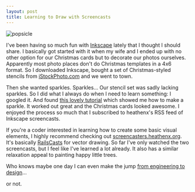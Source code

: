 ```yaml
--- 
layout: post
title: Learning to Draw with Screencasts
---
```


<img class="left" src="http://img.skitch.com/20100205-ja5fkcchkmni5gur8rhhnrrr9p.png" alt="popsicle" />

I've been having so much fun with [Inkscape](http://www.inkscape.org/ "Inkscape. Draw Freely.") lately that I thought I should share. I basically got started with it when my wife and I ended up with no other option for our Christmas cards but to decorate our photos ourselves. Apparently most photo places don't do Christmas templates in a 4x6 format. So I downloaded Inkscape, bought a set of Christmas-styled stencils from [iStockPhoto.com](http://www.istockphoto.com/ "Stock Photography: Search Royalty Free Images & Photos") and we went to town.

Then she wanted sparkles. Sparkles... Our stencil set was sadly lacking sparkles. So I did what I always do when I need to learn something: I googled it. And found [this lovely tutorial](http://screencasters.heathenx.org/blog/2008/01/23/episode-050-sparkle-effect/ "screencasters.heathenx.org/blog  &raquo; Blog Archive   &raquo; Episode 050 &#8211; Sparkle Effect") which showed me how to make a sparkle. It worked out great and the Christmas cards looked awesome. I enjoyed the process so much that I subscribed to heathenx's RSS feed of Inkscape screencasts.

If you're a coder interested in learning how to create some basic visual elements, I highly recommend checking out [screencasters.heathenx.org](http://screencasters.heathenx.org/ "screencasters.heathenx.org"). It's basically [RailsCasts](http://railscasts.com/ "Railscasts - Free Ruby on Rails Screencasts") for vector drawing. So far I've only watched the two screencasts, but I feel like I've learned a lot already. It also has a similar relaxation appeal to painting happy little trees.

Who knows maybe one day I can even make the jump [from engineering to design](http://www.arpitonline.com "arpitonline.com")...

or not.